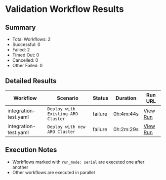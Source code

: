 # Validation Workflow Results

## Summary
- Total Workflows: 2
- Successful: 0
- Failed: 2
- Timed Out: 0
- Cancelled: 0
- Other Failed: 0

## Detailed Results

| Workflow | Scenario | Status | Duration | Run URL |
|----------|----------|---------|-----------|----------|
| integration-test.yaml | `Deploy with Existing ARO Cluster` | failure | 0h:4m:44s | [View Run](https://github.com/WASdev/azure.liberty.aro/actions/runs/17539547243) |
| integration-test.yaml | `Deploy with new ARO Cluster` | failure | 0h:2m:29s | [View Run](https://github.com/WASdev/azure.liberty.aro/actions/runs/17539627841) |


## Execution Notes
- Workflows marked with `run_mode: serial` are executed one after another
- Other workflows are executed in parallel
